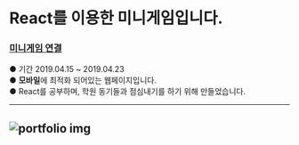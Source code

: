 # React를 이용한 미니게임입니다.

### [미니게임 연결](https://sample-react-runrun.herokuapp.com/)  
●  기간 2019.04.15 ~ 2019.04.23  
●  **모바일**에 최적화 되어있는 웹페이지입니다.  
●  React를 공부하며, 학원 동기들과 점심내기를 하기 위해 만들었습니다.  
  
---
![portfolio img](https://img1.daumcdn.net/thumb/R1280x0/?scode=mtistory&fname=https%3A%2F%2Fk.kakaocdn.net%2Fdn%2Fbb2ruh%2FbtquL1JGxW4%2FxsB4iBZ2jc6Fks61uCoLh1%2Fimg.png)  
---
